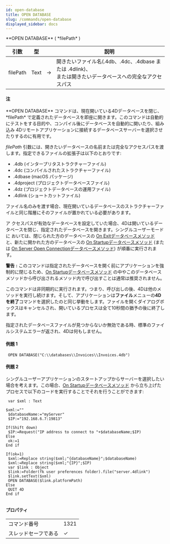 ```yaml
---
id: open-database
title: OPEN DATABASE
slug: /commands/open-database
displayed_sidebar: docs
---
```


<!--REF #_command_.OPEN DATABASE.Syntax-->**OPEN DATABASE** ( *filePath* )<!-- END REF-->
<!--REF #_command_.OPEN DATABASE.Params-->
| 引数 | 型 |  | 説明 |
| --- | --- | --- | --- |
| filePath | Text | &#8594;  | 開きたいファイル名(.4db、.4dc、.4dbase または .4dlink)、<br/>または開きたいデータベースへの完全なアクセスパス |

<!-- END REF-->

#### 注 

<!--REF #_command_.OPEN DATABASE.Summary-->**OPEN DATABASE** コマンドは、現在開いている4Dデータベースを閉じ、*filePath* で定義されたデータベースを即座に開きます。<!-- END REF-->このコマンドは自動的にテストをする目的や、コンパイル後にデータベースを自動的に開いたり、組み込み 4Dリモートアプリケーションに接続するデータベースサーバーを選択させたりするのに有用です。

*filePath* 引数には、開きたいデータベースの名前または完全なアクセスパスを渡します。指定できるファイルの拡張子は以下のとおりです:

* .4db (インタープリタストラクチャーファイル)
* .4dc (コンパイルされたストラクチャーファイル)
* .4dbase (macOS パッケージ)
* .4dproject (プロジェクトデータベースファイル)
* .4dz (プロジェクトデータベースの運用ファイル)
* .4dlink (ショートカットファイル)

ファイル名のみを渡す場合、現在開いているデータベースのストラクチャーファイルと同じ階層にそのファイルが置かれている必要があります。

ア クセスパスが有効なデータベースを設定していた場合、4Dは開いているデータベースを閉じ、指定されたデータベースを開きます。シングルユーザーモードに おいては、閉じられた方のデータベースの [On Exitデータベースメソッド](on-exit-database-method.md) と、新たに開かれた方のデータベースの [On Startupデータベースメソッド](on-startup-database-method.md) (または [On Server Open Connectionデータベースメソッド](on-server-open-connection-database-method.md)) が順番に実行されます。

**警告** **:** このコマンドは指定されたデータベースを開く前にアプリケーションを強制的に閉じるため、[On Startupデータベースメソッド](on-startup-database-method.md) の中やこのデータベースメソッドから呼び出されるメソッド内で呼び出すことは通常は推奨されません。

このコマンドは非同期的に実行されます。つまり、呼び出しの後、4Dは他のメソッドを実行し続けます。そして、アプリケーションは**ファイル**メニューの**4Dを終了**コマンドを選択したのと同じ挙動をします。ファイルを開くダイアログボックスはキャンセルされ、開いているプロセスは全て10秒間の猶予の後に終了します。

指定されたデータベースファイルが見つからないか無効である時、標準のファイルシステムエラーが返され、4Dは何もしません。

#### 例題 1 

```4d
 OPEN DATABASE("C:\\databases\\Invoices\\Invoices.4db")
```

#### 例題 2 

シングルユーザーアプリケーションのスタートアップからサーバーを選択したい場合を考えます。この場合、[On Startupデータベースメソッド](on-startup-database-method.md) から立ち上げたプロセスで以下のコードを実行することでそれを行うことができます:

```4d
 var $xml : Text

$xml:=""
 $databaseName:="myServer"
 $IP:="192.168.6.7:19813"

If(Shift down)
 $IP:=Request("IP address to connect to "+$databaseName;$IP)
Else
 ok:=1
End if
 
If(ok=1)
 $xml:=Replace string($xml;"{databaseName}";$databaseName)
 $xml:=Replace string($xml;"{IP}";$IP)
 var $link : Object
 $link:=Folder(fk user preferences folder).file("server.4dlink")
 $link.setText($xml)
 OPEN DATABASE($link.platformPath)
Else
 QUIT 4D
End if


```


#### プロパティ

|  |  |
| --- | --- |
| コマンド番号 | 1321 |
| スレッドセーフである | &check; |


